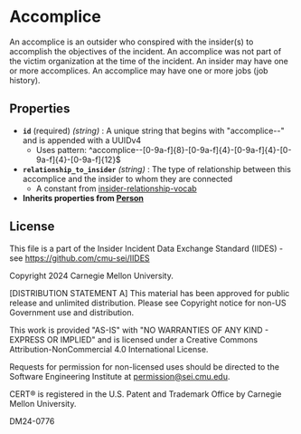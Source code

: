 # Accomplice

An accomplice is an outsider who conspired with the insider(s) to accomplish the objectives of the incident. An accomplice was not part of the victim organization at the time of the incident. An insider may have one or more accomplices. An accomplice may have one or more jobs (job history).

## Properties

- **`id`** (required) *(string)* : A unique string that begins with "accomplice--" and is appended with a UUIDv4
  - Uses pattern: ^accomplice--[0-9a-f]{8}-[0-9a-f]{4}-[0-9a-f]{4}-[0-9a-f]{4}-[0-9a-f]{12}$
- **`relationship_to_insider`** *(string)* : The type of relationship between this accomplice and the insider to whom they are connected
	- A constant from [insider-relationship-vocab](../common/insider-relationship-vocab.md)
- **Inherits properties from [Person](person)**

## License
This file is a part of the Insider Incident Data Exchange Standard (IIDES) - see https://github.com/cmu-sei/IIDES

Copyright 2024 Carnegie Mellon University.

[DISTRIBUTION STATEMENT A] This material has been approved for public release and unlimited distribution.  Please see Copyright notice for non-US Government use and distribution.

This work is provided "AS-IS" with "NO WARRANTIES OF ANY KIND - EXPRESS OR IMPLIED" and is licensed under a Creative Commons Attribution-NonCommercial 4.0 International License.

Requests for permission for non-licensed uses should be directed to the Software Engineering Institute at permission@sei.cmu.edu.

CERT® is registered in the U.S. Patent and Trademark Office by Carnegie Mellon University.

DM24-0776
